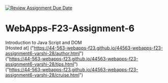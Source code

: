 [![Review Assignment Due Date](https://classroom.github.com/assets/deadline-readme-button-24ddc0f5d75046c5622901739e7c5dd533143b0c8e959d652212380cedb1ea36.svg)](https://classroom.github.com/a/b9NC0g7h)
# WebApps-F23-Assignment-6
Introduction to Java Script and DOM
<br>
[Hosted at]
("https://44-563-webapps-f23.github.io/44563-webapps-f23-assignment6-varshi-28/author.html")
<br>
("https://44-563-webapps-f23.github.io/44563-webapps-f23-assignment6-varshi-28/tips.html")
<br>
("https://44-563-webapps-f23.github.io/44563-webapps-f23-assignment6-varshi-28/cruise.html")


